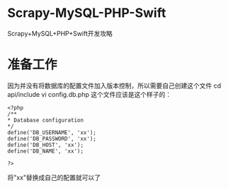 # Scrapy-MySQL-PHP-Swift
Scrapy+MySQL+PHP+Swift开发攻略
# 准备工作
因为并没有将数据库的配置文件加入版本控制，所以需要自己创建这个文件
	cd api/include
	vi config.db.php
这个文件应该是这个样子的：

	<?php
	/**
	* Database configuration
	*/
	define('DB_USERNAME', 'xx');
	define('DB_PASSWORD', 'xx');
	define('DB_HOST', 'xx');
	define('DB_NAME', 'xx');
	 
	?>
将"xx"替换成自己的配置就可以了
